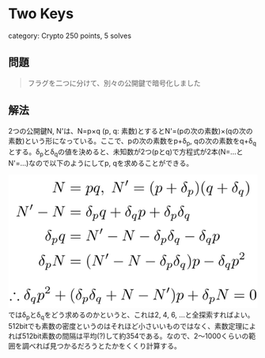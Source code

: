 # Two Keys
category: Crypto
250 points, 5 solves

## 問題
> フラグを二つに分けて、別々の公開鍵で暗号化しました

## 解法
2つの公開鍵N, N'は、N=p×q (p, q: 素数)とするとN'=(pの次の素数)×(qの次の素数)という形になっている。ここで、pの次の素数をp+δ<sub>p</sub>, qの次の素数をq+δ<sub>q</sub>とする。δ<sub>p</sub>とδ<sub>q</sub>の値を決めると、未知数が2つ(pとq)で方程式が2本(N=…とN'=…)なので以下のようにしてp, qを求めることができる。  
<div align="center"><img src="https://github.com/mathphilia/CTFs/blob/main/images/TSGLIVE8CTF/Two_Keys_1.png?raw=true"></div>  
ではδ<sub>p</sub>とδ<sub>q</sub>をどう求めるのかというと、これは2, 4, 6, …と全探索すればよい。512bitでも素数の密度というのはそれほど小さいいものではなく、素数定理によれば512bit素数の間隔は平均(?)して約354である。なので、2～1000くらいの範囲を調べれば見つかるだろうとたかをくくり計算する。
